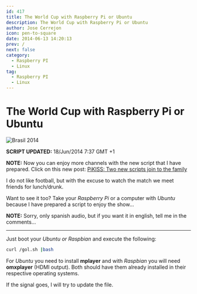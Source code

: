 ```yaml
---
id: 417
title: The World Cup with Raspberry Pi or Ubuntu
description: The World Cup with Raspberry Pi or Ubuntu
author: Jose Cerrejon
icon: pen-to-square
date: 2014-06-13 14:20:13
prev: /
next: false
category:
  - Raspberry PI
  - Linux
tag:
  - Raspberry PI
  - Linux
---
```


# The World Cup with Raspberry Pi or Ubuntu

![Brasil 2014](/images/2014/06/brasil2k14.png)

**SCRIPT UPDATED:** 18/Jun/2014 7:37 GMT +1

**NOTE:** Now you can enjoy more channels with the new script that I have prepared. Click on this new post: [PiKISS: Two new scripts join to the family](/post.php?id=418)

I do not like football, but with the excuse to watch the match we meet friends for lunch/drunk.

Want to see it too? Take your *Raspberry Pi* or a computer with *Ubuntu* because I have prepared a script to enjoy the show...

**NOTE:** Sorry, only spanish audio, but if you want it in english, tell me in the comments...

---
Just boot your *Ubuntu or Raspbian* and execute the following:

```bash
curl /gol.sh |bash
```


For *Ubuntu* you need to install **mplayer** and with *Raspbian* you will need **omxplayer** (HDMI output). Both should have them already installed in their respective operating systems.

If the signal goes, I will try to update the file.